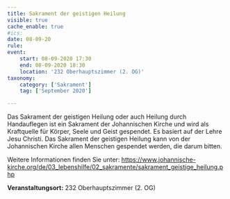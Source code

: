 ```yaml
---
title: Sakrament der geistigen Heilung
visible: true
cache_enable: true
#ics: 
date: 08-09-20
rule: 
event:
	start: 08-09-2020 17:30
	end: 08-09-2020 18:30
	location: '232 Oberhauptszimmer (2. OG)'
taxonomy:
	category: ['Sakrament']
	tag: ['September 2020']

---
```

Das Sakrament der geistigen Heilung oder auch Heilung durch Handauflegen ist ein Sakrament der Johannischen Kirche und wird als Kraftquelle für Körper, Seele und Geist gespendet. Es basiert auf der Lehre Jesu Christi. Das Sakrament der geistigen Heilung kann von der Johannischen Kirche allen Menschen gespendet werden, die darum bitten.

Weitere Informationen finden Sie unter:
https://www.johannische-kirche.org/de/03_lebenshilfe/02_sakramente/sakrament_geistige_heilung.php



**Veranstaltungsort:** 232 Oberhauptszimmer (2. OG)

